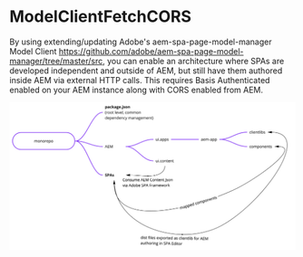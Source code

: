# ModelClientFetchCORS

By using extending/updating Adobe's aem-spa-page-model-manager Model Client https://github.com/adobe/aem-spa-page-model-manager/tree/master/src, you can enable an architecture where SPAs are developed independent and outside of AEM, but still have them authored inside AEM via external HTTP calls. This requires Basis Authenticated enabled on your AEM instance along with CORS enabled from AEM.

![aem-external-spa](https://raw.githubusercontent.com/iameduardod/ModelClientFetchCORS/main/aem-external-spa.jpg)
